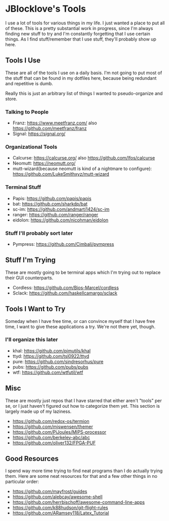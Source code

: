 # JBlocklove's Tools
I use a lot of tools for various things in my life. I just wanted a place to put all of these. This is a pretty substantial work in progress, since I'm always finding new stuff to try and I'm constantly forgetting that I use certain things. As I find stuff/remember that I use stuff, they'll probably show up here.

## Tools I Use
These are all of the tools I use on a daily basis. I'm not going to put most of the stuff that can be found in my dotfiles here, because being redundant and repetitive is dumb.

Really this is just an arbitrary list of things I wanted to pseudo-organize and store.
### Talking to People
 - Franz: https://www.meetfranz.com/ also https://github.com/meetfranz/franz
 - Signal: https://signal.org/
### Organizational Tools
 - Calcurse: https://calcurse.org/ also https://github.com/lfos/calcurse
 - Neomutt: https://neomutt.org/
 - mutt-wizard(because neomutt is kind of a nightmare to configure): https://github.com/LukeSmithxyz/mutt-wizard
### Terminal Stuff
 - Papis: https://github.com/papis/papis
 - bat: https://github.com/sharkdp/bat
 - sc-im: https://github.com/andmarti1424/sc-im
 - ranger: https://github.com/ranger/ranger
 - eidolon: https://github.com/nicohman/eidolon
### Stuff I'll probably sort later
 - Pympress: https://github.com/Cimbali/pympress

## Stuff I'm Trying
These are mostly going to be terminal apps which I'm trying out to replace their GUI counterparts.
 - Cordless: https://github.com/Bios-Marcel/cordless
 - Sclack: https://github.com/haskellcamargo/sclack

## Tools I Want to Try
Someday when I have free time, or can convince myself that I have free time, I want to give these applications a try. We're not there yet, though.
### I'll organize this later
- khal: https://github.com/pimutils/khal
- ttyd: https://github.com/tsl0922/ttyd
- pure: https://github.com/sindresorhus/pure
- pubs: https://github.com/pubs/pubs
- wtf: https://github.com/wtfutil/wtf

<!--## Tools I Used to Use
These are good programs, but I don't use them anymore for various reasons. Most are just because they're unnecessary but fun, and I'm not allowed to have fun while also writing a thesis.-->

## Misc
These are mostly just repos that I have starred that either aren't "tools" per se, or I just haven't figured out how to categorize them yet. This section is largely made up of my laziness.
 - https://github.com/redox-os/termion
 - https://github.com/mjswensen/themer
 - https://github.com/PiJoules/MIPS-processor
 - https://github.com/berkeley-abc/abc
 - https://github.com/oliver132/FPGA-PUF
 

## Good Resources
I spend way more time trying to find neat programs than I do actually trying them. Here are some neat resources for that and a few other things in no particular order:
 - https://github.com/mayfrost/guides
 - https://github.com/alebcay/awesome-shell
  - https://github.com/herrbischoff/awesome-command-line-apps
 - https://github.com/k88hudson/git-flight-rules
 - https://github.com/ARamsey118/Latex_Tutorial
